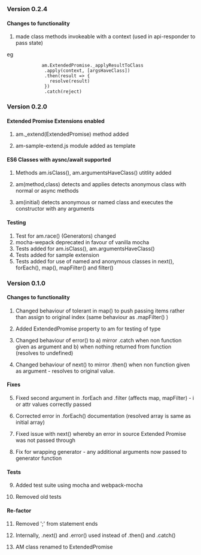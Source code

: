### Version 0.2.4

#### Changes to functionality

1.  made class methods invokeable with a context (used in api-responder to pass state)

  eg 
  ```
               am.ExtendedPromise._applyResultToClass
                .apply(context, [argsHaveClass])
                .then(result => {
                  resolve(result)
                })
                .catch(reject)
```


### Version 0.2.0

#### Extended Promise Extensions enabled
1.  am._extend(ExtendedPromise) method added

2.  am-sample-extend.js module added as template

#### ES6 Classes with aysnc/await supported

1. Methods am.isClass(), am.argumentsHaveClass() utitlity added

2. am(method,class) detects and applies detects anonymous class with normal or async methods

3. am(initial) detects anonymous or named class and executes the constructor with any arguments



#### Testing

1. Test for am.race() (Generators) changed
2. mocha-wepack deprecated in favour of vanilla mocha
3. Tests added for am.isClass(), am.argumentsHaveClass()
4. Tests added for sample extension
5. Tests added for use of named and anonymous classes in next(), forEach(), map(),  mapFilter() and filter()


### Version 0.1.0

#### Changes to functionality

1. Changed behaviour of tolerant in map() to push passing items rather than assign to original index (same behaviour as  .mapFilter() )

2. Added ExtendedPromise property to am for testing of type

3. Changed behaviour of error() to a) mirror .catch when non function given as argument and b) when nothing returned from function (resolves to undefined)

4. Changed behaviour of next() to mirror .then() when non function given as argument - resolves to original value.


#### Fixes

5. Fixed second argument in .forEach and .filter (affects map, mapFilter) - i or attr values correctly passed

6. Corrected error in .forEach() documentation (resolved array is same as initial array)

7. Fixed issue with next() whereby an error in source Extended Promise was not passed through 

8. Fix for wrapping generator - any additional arguments now passed to generator function

#### Tests

9. Added test suite using mocha and webpack-mocha

10. Removed old tests

#### Re-factor

11.  Removed ';' from statement ends

12.  Internally, .next() and .error() used instead of .then() and .catch()

13.  AM class renamed to ExtendedPromise


